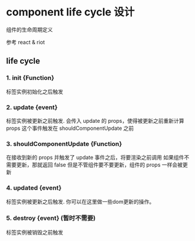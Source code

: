 # component life cycle 设计

组件的生命周期定义

参考 react & riot

## life cycle
### 1. init {Function}

标签实例初始化之后触发

### 2. update {event}

标签实例被更新之前触发. 会传入 update 的 props，使得被更新之前重新计算 props
这个事件触发在 shouldComponentUpdate 之前

### 3. shouldComponentUpdate {Function}

在接收到新的 props 并触发了 update 事件之后，将要渲染之前调用
如果组件不需要更新，那就返回 false
但是不管组件要不要更新，组件的 props 一样会被更新

### 4. updated {event}

标签实例被更新之后触发. 你可以在这里做一些dom更新的操作。

### 5. destroy {event} (暂时不需要)

标签实例被销毁之前触发